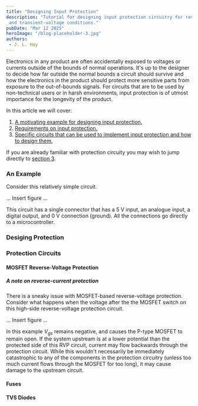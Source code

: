 ```yaml
---
title: "Designing Input Protection"
description: "Tutorial for designing input protection circuitry for reverse-voltage, over-current,
 and transient-voltage conditions."
pubDate: "Mar 12 2025"
heroImage: "/blog-placeholder-3.jpg"
authors:
 - J. L. Hay 
---
```


Electronics in any product are often accidentally exposed to voltages or currents outside of the
bounds of normal operations. It's up to the designer to decide how far outside the normal bounds a
circuit should survive and how the electronics in the product should protect more sensitive parts
from exposure to the out-of-bounds signals. For circuits that are to be used by non-technical users
or in harsh environments, input protection is of utmost importance for the longevity of the product.

In this article we will cover:
 1. [A motivating example for designing input protection.](#motivating-example)
 2. [Requirements on input protection.](#desiging-protection)
 3. [Specific circuits that can be used to implement input protection and how to design them.](#protection-circuits)

If you are already familiar with protection circuity you may wish to jump directly to 
[section 3](#protection-cicrcuits).

<h3 id="motivating-example">An Example</h3>

Consider this relatively simple circuit. 

... Insert figure ...

This circuit has a single connector that has a 5 V input, an analogue input, a digital output, and
0 V connection (ground). All the connections go directly to a microcontroller.


<h3 id="designing-protection">Desiging Protection</h3>


<h3 id="protection-circuits">Protection Circuits</h3>


<h4>MOSFET Reverse-Voltage Protection</h4>


<h5>A note on reverse-current protection</h5>

There is a sneaky issue with MOSFET-based reverse-voltage protection. Consider what happens when the
voltage after the the MOSFET switch on this high-side reverse-voltage protection circuit.

... Insert figure ...

In this example $V_{gs}$ remains negative, and causes the P-type MOSFET to remain open. If the 
system upstream is at a lower potential than the protected side of this RVP circuit, current may 
flow backwards through the protection circuit. While this wouldn't necessarily be immediately 
catastrophic to any of the components in the protection circuitry (unless too much current flows
through the MOSFET for too long), it may cause damage to the upstream circuit.


<h4>Fuses</h4>

<h4>TVS Diodes</h4>